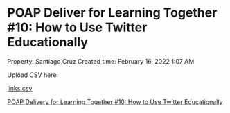# POAP Deliver for Learning Together #10: How to Use Twitter Educationally

Property: Santiago Cruz 
Created time: February 16, 2022 1:07 AM

Upload CSV here

[links.csv](POAP%20Deliver%20for%20Learning%20Together%20#10%20How%20to%20Use%20%20e5d48b69782e4395bc39c5b9861c0e18/links.csv)

[POAP Delivery for Learning Together #10: How to Use Twitter Educationally](POAP%20Deliver%20for%20Learning%20Together%20#10%20How%20to%20Use%20%20e5d48b69782e4395bc39c5b9861c0e18/POAP%20Delivery%20for%20Learning%20Together%20#10%20How%20to%20Use%20dbc25dc9201e45e5897726189c69a26c.csv)